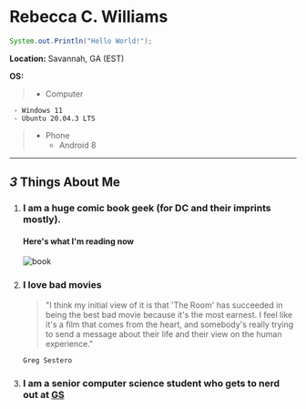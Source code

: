 # Rebecca C. Williams
```Java
System.out.Println("Hello World!");
```
**Location:** Savannah, GA (EST)

**OS:**

> - Computer

     - Windows 11
     - Ubuntu 20.04.3 LTS

> - Phone
>    - Android 8
 --------------------------------
 ## *3* Things About Me
 1. ### I am a huge comic book geek (for DC and their imprints mostly).
     
     #### Here's what I'm reading now 
     
     ![book](https://d1466nnw0ex81e.cloudfront.net/n_iv/600/1472417.jpg)

 2. ### I love bad movies
      > "I think my initial view of it is that 'The Room' has succeeded in being the best
        bad movie because it's the most earnest. I feel like it's a film that comes from
        the heart, and somebody's really trying to send a message about their life and
        their view on the human experience."
       
        Greg Sestero
 3. ### I am a senior computer science student who gets to nerd out at [GS](https://www.georgiasouthern.edu/)
